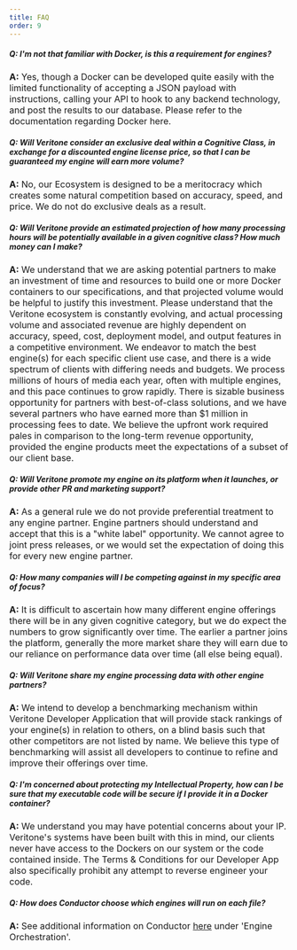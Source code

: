 ```yaml
---
title: FAQ
order: 9
---
```


##### Q: I'm not that familiar with Docker, is this a requirement for engines?

<p style="font-size: 16px"><strong>A:</strong>  Yes, though a Docker can be developed quite easily with the limited functionality of accepting a JSON payload with instructions, calling your API to hook to any backend technology, and post the results to our database.  Please refer to the documentation regarding Docker here.</p>

##### Q: Will Veritone consider an exclusive deal within a Cognitive Class, in exchange for a discounted engine license price, so that I can be guaranteed my engine will earn more volume?

<p style="font-size: 16px"><strong>A:</strong>  No, our Ecosystem is designed to be a meritocracy which creates some natural competition based on accuracy, speed, and price.  We do not do exclusive deals as a result.</p>

##### Q: Will Veritone provide an estimated projection of how many processing hours will be potentially available in a given cognitive class? How much money can I make?

<p style="font-size: 16px"><strong>A:</strong> We understand that we are asking potential partners to make an investment of time and resources to build one or more Docker containers to our specifications, and that projected volume would be helpful to justify this investment.  Please understand that the Veritone ecosystem is constantly evolving, and actual processing volume and associated revenue are highly dependent on accuracy, speed, cost, deployment model, and output features in a competitive environment.  We endeavor to match the best engine(s) for each specific client use case, and there is a wide spectrum of clients with differing needs and budgets.  We process millions of hours of media each year, often with multiple engines, and this pace continues to grow rapidly.  There is sizable business opportunity for partners with best-of-class solutions, and we have several partners who have earned more than $1 million in processing fees to date.  We believe the upfront work required pales in comparison to the long-term revenue opportunity, provided the engine products meet the expectations of a subset of our client base.</p>

##### Q: Will Veritone promote my engine on its platform when it launches, or provide other PR and marketing support?

<p style="font-size: 16px"><strong>A:</strong>  As a general rule we do not provide preferential treatment to any engine partner.  Engine partners should understand and accept that this is a "white label" opportunity.  We cannot agree to joint press releases, or we would set the expectation of doing this for every new engine partner.</p>

##### Q: How many companies will I be competing against in my specific area of focus?

<p style="font-size: 16px"><strong>A:</strong>  It is difficult to ascertain how many different engine offerings there will be in any given cognitive category, but we do expect the numbers to grow significantly over time.  The earlier a partner joins the platform, generally the more market share they will earn due to our reliance on performance data over time (all else being equal).</p>

##### Q: Will Veritone share my engine processing data with other engine partners?

<p style="font-size: 16px"><strong>A:</strong>  We intend to develop a benchmarking mechanism within Veritone Developer Application that will provide stack rankings of your engine(s) in relation to others, on a blind basis such that other competitors are not listed by name.  We believe this type of benchmarking will assist all developers to continue to refine and improve their offerings over time.</p>

##### Q: I'm concerned about protecting my Intellectual Property, how can I be sure that my executable code will be secure if I provide it in a Docker container?

<p style="font-size: 16px"><strong>A:</strong>  We understand you may have potential concerns about your IP.  Veritone's systems have been built with this in mind, our clients never have access to the Dockers on our system or the code contained inside.  The Terms & Conditions for our Developer App also specifically prohibit any attempt to reverse engineer your code.</p>

##### Q: How does Conductor choose which engines will run on each file?

<p style="font-size: 16px"><strong>A:</strong>  See additional information on Conductor <a href="https://veritone-developer.atlassian.net/wiki/spaces/DOC/pages/14024705/Veritone+Technical+Stack" target="_blank">here</a> under 'Engine Orchestration'.</p>
